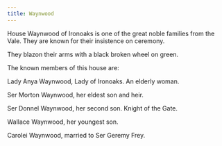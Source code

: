 ```yaml
---
title: Waynwood
---
```


House Waynwood of Ironoaks is one of the great noble families from the Vale. They are known for their insistence on ceremony.

They blazon their arms with a black broken wheel on green.

The known members of this house are:

Lady Anya Waynwood, Lady of Ironoaks. An elderly woman.

Ser Morton Waynwood, her eldest son and heir.

Ser Donnel Waynwood, her second son. Knight of the Gate.

Wallace Waynwood, her youngest son.

Carolei Waynwood, married to Ser Geremy Frey. 


